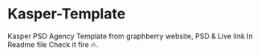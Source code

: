 # Kasper-Template
Kasper PSD Agency Template from graphberry website, PSD &amp; Live link In Readme file Check it fire 🔥.
